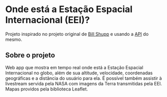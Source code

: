 # Onde está a Estação Espacial Internacional (EEI)?

Projeto inspirado no projeto original de <a href="https://github.com/shupp" target="_blank">Bill Shupp</a> e usando a <a href="https://wheretheiss.at/w/developer">API</a> do mesmo.

## Sobre o projeto

Web app que mostra em tempo real onde está a Estação Espacial Internacional no globo, além de sua altitude, velocidade, coordenadas geográficas e a distância do usuário para ela. É possível também assistir à livestream servida pela NASA com imagens da Terra transmitidas pela EEI. Mapas providos pela biblioteca Leaflet.
